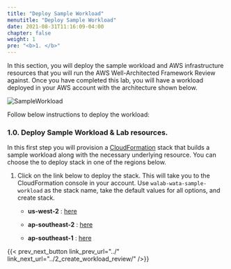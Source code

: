 ```yaml
---
title: "Deploy Sample Workload"
menutitle: "Deploy Sample Workload"
date: 2021-08-31T11:16:09-04:00
chapter: false
weight: 1
pre: "<b>1. </b>"
---
```



In this section, you will deploy the sample workload and AWS infrastructure resources that you will run the AWS Well-Architected Framework Review against. Once you have completed this lab, you will have a workload deployed in your AWS account with the architecture shown below.

![SampleWorkload](/watool/200_Accelerating_Well_Architected_Framework_Reviews_using_integrated_AWS_Trusted_Advisor_insights/Images/section1_sample_workload_architecture_before.png)


Follow below instructions to deploy the workload:

### 1.0. Deploy Sample Workload & Lab resources.

In this first step you will provision a [CloudFormation](https://aws.amazon.com/cloudformation/) stack that builds a sample workload along with the necessary underlying resource. You can choose the to deploy stack in one of the regions below. 

1. Click on the link below to deploy the stack. This will take you to the CloudFormation console in your account. Use `walab-wata-sample-workload` as the stack name, take the default values for all options, and create stack.

    * **us-west-2** : [here](https://console.aws.amazon.com/cloudformation/home?region=us-west-2#/stacks/create/review?stackName=walab-wata-sample-workload&templateURL=https://aws-well-architected-labs-singapore.s3.ap-southeast-1.amazonaws.com/watools/200_Accelerating_Well_Architected_Framework_Reviews_using_integrated_AWS_Trusted_Advisor_insights/sample_workload_environment.yaml)
    

    * **ap-southeast-2** : [here](https://console.aws.amazon.com/cloudformation/home?region=ap-southeast-2#/stacks/create/review?stackName=walab-wata-sample-workload&templateURL=https://aws-well-architected-labs-singapore.s3.ap-southeast-1.amazonaws.com/watools/200_Accelerating_Well_Architected_Framework_Reviews_using_integrated_AWS_Trusted_Advisor_insights/sample_workload_environment.yaml)
    

    * **ap-southeast-1** : [here](https://console.aws.amazon.com/cloudformation/home?region=ap-southeast-1#/stacks/create/review?stackName=walab-wata-sample-workload&templateURL=https://aws-well-architected-labs-singapore.s3.ap-southeast-1.amazonaws.com/watools/200_Accelerating_Well_Architected_Framework_Reviews_using_integrated_AWS_Trusted_Advisor_insights/sample_workload_environment.yaml)



<!-- 
### 1.1. Confirm the Deployment status. -->
<!-- 
Once the application is successfully deployed, go to your [CloudFormation console](https://console.aws.amazon.com/cloudformation/home?region=ap-southeast-2) and locate the stack named `walab-ops-sample-application`.

  1. Confirm that the stack is in a **'CREATE_COMPLETE'** state. 
  2. Record the following output details as it will be required later:
  3. Take note of the DNS value specified under **OutputApplicationEndpoint**  of the Outputs.

      The screenshot below shows the output from the CloudFormation stack:

      ![Section2 DNS Output](/Operations/200_Automating_operations_with_playbooks_and_runbooks/Images/section2-dns-outputs.png)

  4. Check for an email sent to the system operator and owner addresses you've specified in the build_application.sh script. This email should also be visible in the CloudFormation parameter under in the **SystemOpsNotificationEmail** and **SystemOwnerNotificationEmail**.

  5. Click `confirm subscription` on the email links to subscribe.

      ![Section2 DNS Output](/Operations/200_Automating_operations_with_playbooks_and_runbooks/Images/section2-email-confirm.png)

  {{% notice note %}}
  There will be 2 emails sent to your address, please ensure to subscribe to **both** of them.
  {{% /notice %}} -->

<!-- 
### 1.2. Test Workload. -->

<!-- In this section, you will be testing the encrypt API action from the deployed application. 

The application will take a JSON payload with `Name` as the identifier and `Text` key as the value of the secret message.

The application will encrypt the value under `Text` key with a designated KMS key and store the encrypted text in the RDS database with `Name` as the primary key. -->


{{< prev_next_button link_prev_url="../" link_next_url="../2_create_workload_review/" />}}
